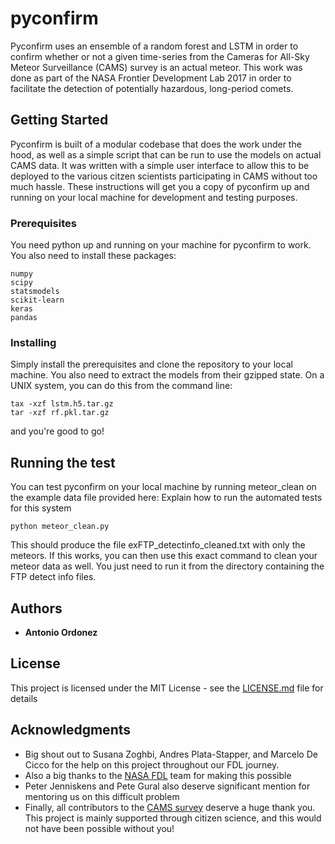# pyconfirm
Pyconfirm uses an ensemble of a random forest and LSTM in order to confirm whether or not a given time-series from the  Cameras for All-Sky Meteor Surveillance (CAMS) survey is an actual meteor. This work was done as part of the NASA Frontier Development Lab 2017 in order to facilitate the detection of potentially hazardous, long-period comets. 

## Getting Started

Pyconfirm is built of a modular codebase that does the work under the hood, as well as a simple script that can be run to use the models on actual CAMS data. It was written with a simple user interface to allow this to be deployed to the various citzen scientists participating in CAMS without too much hassle. These instructions will get you a copy of pyconfirm up and running on your local machine for development and testing purposes. 

### Prerequisites

You need python up and running on your machine for pyconfirm to work. You also need to install these packages:

```
numpy
scipy
statsmodels
scikit-learn
keras
pandas
```

### Installing

Simply install the prerequisites and clone the repository to your local machine. You also need to extract the models from their gzipped state. On a UNIX system, you can do this from the command line:

```
tax -xzf lstm.h5.tar.gz
tar -xzf rf.pkl.tar.gz
```

and you're good to go!

## Running the test

You can test pyconfirm on your local machine by running meteor_clean on the example data file provided here:
Explain how to run the automated tests for this system

```
python meteor_clean.py
```

This should produce the file exFTP_detectinfo_cleaned.txt with only the meteors. If this works, you can then use this exact command to clean your meteor data as well. You just need to run it from the directory containing the FTP detect info files. 

## Authors

* **Antonio Ordonez**

## License

This project is licensed under the MIT License - see the [LICENSE.md](LICENSE.md) file for details

## Acknowledgments

* Big shout out to Susana Zoghbi, Andres Plata-Stapper, and Marcelo De Cicco for the help on this project throughout our FDL journey.
* Also a big thanks to the [NASA FDL](http://www.frontierdevelopmentlab.org/#/) team for making this possible
* Peter Jenniskens and Pete Gural also deserve significant mention for mentoring us on this difficult problem
* Finally, all contributors to the [CAMS survey](http://cams.seti.org) deserve a huge thank you. This project is mainly supported through citizen science, and this would not have been possible without you!
